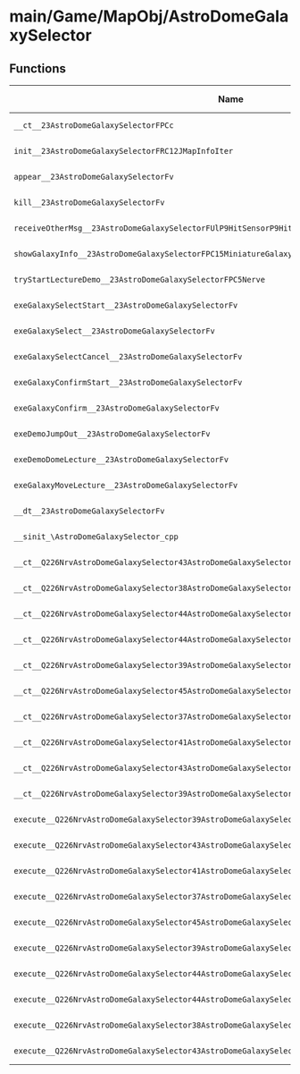 # main/Game/MapObj/AstroDomeGalaxySelector

## Functions

| Name | Address | Match % |
|------|---------|---------|
| `__ct__23AstroDomeGalaxySelectorFPCc` | `0x801ACED4` | :x: (0.0%) |
| `init__23AstroDomeGalaxySelectorFRC12JMapInfoIter` | `0x801ACF28` | :x: (0.0%) |
| `appear__23AstroDomeGalaxySelectorFv` | `0x801AD02C` | :x: (0.0%) |
| `kill__23AstroDomeGalaxySelectorFv` | `0x801AD06C` | :x: (0.0%) |
| `receiveOtherMsg__23AstroDomeGalaxySelectorFUlP9HitSensorP9HitSensor` | `0x801AD0C0` | :x: (0.0%) |
| `showGalaxyInfo__23AstroDomeGalaxySelectorFPC15MiniatureGalaxy` | `0x801AD17C` | :x: (0.0%) |
| `tryStartLectureDemo__23AstroDomeGalaxySelectorFPC5Nerve` | `0x801AD218` | :x: (0.0%) |
| `exeGalaxySelectStart__23AstroDomeGalaxySelectorFv` | `0x801AD2CC` | :x: (0.0%) |
| `exeGalaxySelect__23AstroDomeGalaxySelectorFv` | `0x801AD324` | :x: (0.0%) |
| `exeGalaxySelectCancel__23AstroDomeGalaxySelectorFv` | `0x801AD480` | :x: (0.0%) |
| `exeGalaxyConfirmStart__23AstroDomeGalaxySelectorFv` | `0x801AD4E0` | :x: (0.0%) |
| `exeGalaxyConfirm__23AstroDomeGalaxySelectorFv` | `0x801AD558` | :x: (0.0%) |
| `exeDemoJumpOut__23AstroDomeGalaxySelectorFv` | `0x801AD604` | :x: (0.0%) |
| `exeDemoDomeLecture__23AstroDomeGalaxySelectorFv` | `0x801AD6BC` | :x: (0.0%) |
| `exeGalaxyMoveLecture__23AstroDomeGalaxySelectorFv` | `0x801AD714` | :x: (0.0%) |
| `__dt__23AstroDomeGalaxySelectorFv` | `0x801AD768` | :x: (0.0%) |
| `__sinit_\AstroDomeGalaxySelector_cpp` | `0x801AD7C4` | :x: (0.0%) |
| `__ct__Q226NrvAstroDomeGalaxySelector43AstroDomeGalaxySelectorNrvGalaxySelectStartFv` | `0x801AD830` | :x: (0.0%) |
| `__ct__Q226NrvAstroDomeGalaxySelector38AstroDomeGalaxySelectorNrvGalaxySelectFv` | `0x801AD840` | :x: (0.0%) |
| `__ct__Q226NrvAstroDomeGalaxySelector44AstroDomeGalaxySelectorNrvGalaxySelectCancelFv` | `0x801AD850` | :x: (0.0%) |
| `__ct__Q226NrvAstroDomeGalaxySelector44AstroDomeGalaxySelectorNrvGalaxyConfirmStartFv` | `0x801AD860` | :x: (0.0%) |
| `__ct__Q226NrvAstroDomeGalaxySelector39AstroDomeGalaxySelectorNrvGalaxyConfirmFv` | `0x801AD870` | :x: (0.0%) |
| `__ct__Q226NrvAstroDomeGalaxySelector45AstroDomeGalaxySelectorNrvGalaxyConfirmCancelFv` | `0x801AD880` | :x: (0.0%) |
| `__ct__Q226NrvAstroDomeGalaxySelector37AstroDomeGalaxySelectorNrvDemoJumpOutFv` | `0x801AD890` | :x: (0.0%) |
| `__ct__Q226NrvAstroDomeGalaxySelector41AstroDomeGalaxySelectorNrvDemoDomeLectureFv` | `0x801AD8A0` | :x: (0.0%) |
| `__ct__Q226NrvAstroDomeGalaxySelector43AstroDomeGalaxySelectorNrvGalaxyMoveLectureFv` | `0x801AD8B0` | :x: (0.0%) |
| `__ct__Q226NrvAstroDomeGalaxySelector39AstroDomeGalaxySelectorNrvWaitStartDemoFv` | `0x801AD8C0` | :x: (0.0%) |
| `execute__Q226NrvAstroDomeGalaxySelector39AstroDomeGalaxySelectorNrvWaitStartDemoCFP5Spine` | `0x801AD8D0` | :x: (0.0%) |
| `execute__Q226NrvAstroDomeGalaxySelector43AstroDomeGalaxySelectorNrvGalaxyMoveLectureCFP5Spine` | `0x801AD8D4` | :x: (0.0%) |
| `execute__Q226NrvAstroDomeGalaxySelector41AstroDomeGalaxySelectorNrvDemoDomeLectureCFP5Spine` | `0x801AD8DC` | :x: (0.0%) |
| `execute__Q226NrvAstroDomeGalaxySelector37AstroDomeGalaxySelectorNrvDemoJumpOutCFP5Spine` | `0x801AD8E4` | :x: (0.0%) |
| `execute__Q226NrvAstroDomeGalaxySelector45AstroDomeGalaxySelectorNrvGalaxyConfirmCancelCFP5Spine` | `0x801AD8EC` | :x: (0.0%) |
| `execute__Q226NrvAstroDomeGalaxySelector39AstroDomeGalaxySelectorNrvGalaxyConfirmCFP5Spine` | `0x801AD92C` | :x: (0.0%) |
| `execute__Q226NrvAstroDomeGalaxySelector44AstroDomeGalaxySelectorNrvGalaxyConfirmStartCFP5Spine` | `0x801AD934` | :x: (0.0%) |
| `execute__Q226NrvAstroDomeGalaxySelector44AstroDomeGalaxySelectorNrvGalaxySelectCancelCFP5Spine` | `0x801AD93C` | :x: (0.0%) |
| `execute__Q226NrvAstroDomeGalaxySelector38AstroDomeGalaxySelectorNrvGalaxySelectCFP5Spine` | `0x801AD944` | :x: (0.0%) |
| `execute__Q226NrvAstroDomeGalaxySelector43AstroDomeGalaxySelectorNrvGalaxySelectStartCFP5Spine` | `0x801AD94C` | :x: (0.0%) |
